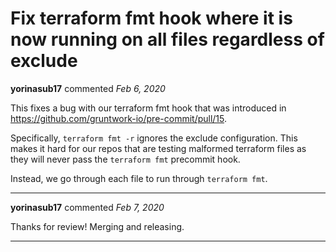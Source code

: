 # Fix terraform fmt hook where it is now running on all files regardless of exclude

**yorinasub17** commented *Feb 6, 2020*

This fixes a bug with our terraform fmt hook that was introduced in https://github.com/gruntwork-io/pre-commit/pull/15.

Specifically, `terraform fmt -r` ignores the exclude configuration. This makes it hard for our repos that are testing malformed terraform files as they will never pass the `terraform fmt` precommit hook.

Instead, we go through each file to run through `terraform fmt`.
<br />
***


**yorinasub17** commented *Feb 7, 2020*

Thanks for review! Merging and releasing.
***

